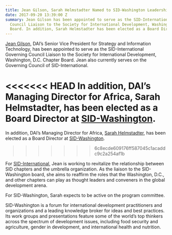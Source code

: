 ```yaml
---
title: Jean Gilson, Sarah Helmstadter Named to SID-Washington Leadership Posts
date: 2017-09-20 13:39:00 Z
summary: Jean Gilson has been appointed to serve as the SID-International Governing
  Council Liaison to the Society for International Development, Washington, D.C. Chapter
  Board. In addition, Sarah Helmstadter has been elected as a Board Director at SID-Washington.
---
```


[Jean Gilson](https://www.dai.com/who-we-are/leadership/jean-gilson), DAI’s Senior Vice President for Strategy and Information Technology, has been appointed to serve as the SID-International Governing Council Liaison to the Society for International Development, Washington, D.C. Chapter Board. Jean also currently serves on the Governing Council of SID-International.

<<<<<<< HEAD
In addition, DAI’s Managing Director for Africa, Sarah Helmstadter, has been elected as a Board Director at [SID-Washington](https://sidw.org/2017-18-board-directors-press-release).
=======
In addition, DAI’s Managing Director for Africa, [Sarah Helmstadter](https://www.dai.com/who-we-are/leadership/sarah-helmstadter), has been elected as a Board Director at [SID-Washington](https://sidw.org/2017-18-board-directors-press-release).
>>>>>>> 6c8ecde609176ff587045c1acaddc9c2a254af1b

For [SID-International](https://www.sidint.net/content/sid-welcomes-jean-gilson-new-vice-president), Jean is working to revitalize the relationship between SID chapters and the umbrella organization. As the liaison to the SID-Washington board, she aims to reaffirm the roles that the Washington, D.C., and other chapters can play as thought leaders and conveners in the global development arena.

For SID-Washington, Sarah expects to be active on the program committee.

SID-Washington is a forum for international development practitioners and organizations and a leading knowledge broker for ideas and best practices. Its work groups and presentations feature some of the world’s top thinkers across the spectrum of development issues, including food security and agriculture, gender in development, and international health and nutrition.